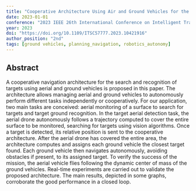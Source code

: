 ```yaml
---
title: "Cooperative Architecture Using Air and Ground Vehicles for the Search and Recognition of Targets"
date: 2023-01-01
conference: "2023 IEEE 26th International Conference on Intelligent Transportation Systems (ITSC)"
year: 2023
doi: "https://doi.org/10.1109/ITSC57777.2023.10421916"
author_position: "2nd"
tags: [ground vehicles, planning_navigation, robotics_autonomy]
---
```


## Abstract

A cooperative navigation architecture for the search and recognition of targets using aerial and ground vehicles is proposed in this paper. The architecture allows managing aerial and ground vehicles to autonomously perform different tasks independently or cooperatively. For our application, two main tasks are conceived: aerial monitoring of a surface to search for targets and target ground recognition. In the target aerial detection task, the aerial drone autonomously follows a trajectory computed to cover the entire surface to be monitored, searching for targets using vision algorithms. Once a target is detected, its relative position is sent to the cooperative architecture. After the aerial drone has covered the entire area, the architecture computes and assigns each ground vehicle the closest target found. Each ground vehicle then navigates autonomously, avoiding obstacles if present, to its assigned target. To verify the success of the mission, the aerial vehicle flies following the dynamic center of mass of the ground vehicles. Real-time experiments are carried out to validate the proposed architecture. The main results, depicted in some graphs, corroborate the good performance in a closed loop.
